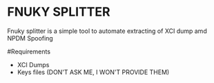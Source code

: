 # FNUKY SPLITTER
Fnuky splitter is a simple tool to automate extracting of XCI dump amd NPDM Spoofing

#Requirements
* XCI Dumps
* Keys files (DON'T ASK ME, I WON'T PROVIDE THEM)